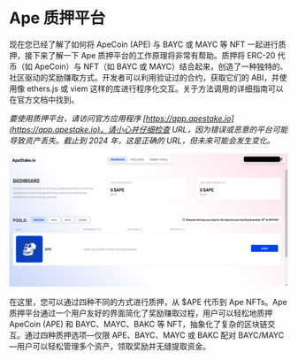 # Ape 质押平台

现在您已经了解了如何将 ApeCoin (APE) 与 BAYC 或 MAYC 等 NFT 一起进行质押，接下来了解一下 Ape 质押平台的工作原理将非常有帮助。质押将 ERC-20 代币（如 ApeCoin）与 NFT（如 BAYC 或 MAYC）结合起来，创造了一种独特的、社区驱动的奖励赚取方式。开发者可以利用验证过的合约，获取它们的 ABI，并使用像 ethers.js 或 viem 这样的库进行程序化交互。关于方法调用的详细指南可以在官方文档中找到。

*要使用质押平台，请访问官方应用程序 [https://app.apestake.io](https://app.apestake.io)。请小心并仔细检查 URL，因为错误或恶意的平台可能导致资产丢失。截止到 2024 年，这是正确的 URL，但未来可能会发生变化。*

![](https://raw.githubusercontent.com/POLearn/staking-ape-coin/refs/heads/master/content/assets/images/app_ape_stake.png)

在这里，您可以通过四种不同的方式进行质押，从 $APE 代币到 Ape NFTs。Ape 质押平台通过一个用户友好的界面简化了奖励赚取过程，用户可以轻松地质押 ApeCoin (APE) 和 BAYC、MAYC、BAKC 等 NFT，抽象化了复杂的区块链交互。通过四种质押选项—仅限 APE、BAYC、MAYC 或 BAKC 配对 BAYC/MAYC—用户可以轻松管理多个资产，领取奖励并无缝提取资金。